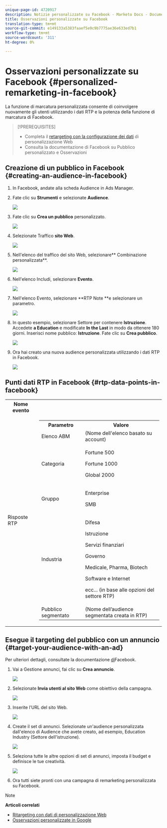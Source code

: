```yaml
---
unique-page-id: 4720917
description: Notizie personalizzate su Facebook - Marketo Docs - Documentazione prodotto
title: Osservazioni personalizzate su Facebook
translation-type: tm+mt
source-git-commit: e149133a5383faaef5e9c9b7775ae36e633ed7b1
workflow-type: tm+mt
source-wordcount: '311'
ht-degree: 0%

---
```



# Osservazioni personalizzate su Facebook {#personalized-remarketing-in-facebook}

La funzione di marcatura personalizzata consente di coinvolgere nuovamente gli utenti utilizzando i dati RTP e la potenza della funzione di marcatura di Facebook.

>[!PREREQUISITES]
>
>* Completa il [retargeting con la configurazione dei dati](retargeting-with-web-personalization-data.md) di personalizzazione Web
>* Consulta la documentazione di [](https://developers.facebook.com/docs/ads-for-websites/website-custom-audiences/getting-started#install-the-pixel) Facebook su [](https://developers.facebook.com/docs/ads-for-websites/website-custom-audiences/getting-started#install-the-pixel)Pubblico personalizzato e Osservazioni

>



## Creazione di un pubblico in Facebook {#creating-an-audience-in-facebook}

1. In Facebook, andate alla scheda [](https://www.facebook.com/ads/audience_manager) Audience in Ads Manager.
1. Fate clic su **Strumenti** e selezionate **Audience**.

   ![](assets/one-1.png)

1. Fate clic su **Crea un pubblico** personalizzato.

   ![](assets/two-1.png)

1. Selezionate Traffico **sito Web**.

   ![](assets/image2015-1-19-16-3a32-3a2.png)

1. Nell&#39;elenco del traffico del sito Web, selezionare** Combinazione personalizzata**.

   ![](assets/image2015-1-19-16-3a33-3a21.png)

1. Nell&#39;elenco Includi, selezionare **Evento**.

   ![](assets/image2015-1-19-16-3a34-3a9.png)

1. Nell&#39;elenco Evento, selezionare **RTP Note **e selezionare un parametro.

   ![](assets/image2015-1-19-16-3a52-3a29.png)

1. In questo esempio, selezionare Settore per contenere **Istruzione**. Accedete **a Education** e modificate **In the Last** in modo da ottenere 180 giorni. Inserisci nome pubblico: **Istruzione**. Fate clic su **Crea pubblico**.

   ![](assets/image2015-1-19-16-3a56-3a15.png)

1. Ora hai creato una nuova audience personalizzata utilizzando i dati RTP in Facebook.

   ![](assets/image2015-1-19-16-3a59-3a2.png)

## Punti dati RTP in Facebook {#rtp-data-points-in-facebook}

<table> 
 <tbody> 
  <tr> 
   <th>Nome evento</th> 
   <th> </th> 
  </tr> 
  <tr> 
   <td>Risposte RTP</td> 
   <td> 
    <div> 
     <table> 
      <tbody> 
       <tr> 
        <th>Parametro</th> 
        <th>Valore</th> 
       </tr> 
       <tr> 
        <td>Elenco ABM</td> 
        <td>(Nome dell'elenco basato su account)</td> 
       </tr> 
       <tr> 
        <td colspan="1">Categoria</td> 
        <td colspan="1"><p>Fortune 500</p><p>Fortune 1000</p><p>Global 2000</p></td> 
       </tr> 
       <tr> 
        <td colspan="1">Gruppo</td> 
        <td colspan="1"><p>Enterprise</p><p>SMB</p></td> 
       </tr> 
       <tr> 
        <td>Industria</td> 
        <td><p>Difesa</p><p>Istruzione</p><p>Servizi finanziari</p><p>Governo</p><p>Medicale, Pharma, Biotech</p><p>Software e Internet</p><p>ecc... (in base alle opzioni del settore RTP)</p></td> 
       </tr> 
       <tr> 
        <td colspan="1">Pubblico segmentato</td> 
        <td colspan="1">(Nome dell’audience segmentata creata in RTP)</td> 
       </tr> 
      </tbody> 
     </table> 
    </div></td> 
  </tr> 
 </tbody> 
</table>

## Esegue il targeting del pubblico con un annuncio {#target-your-audience-with-an-ad}

Per ulteriori dettagli, consultate la documentazione [di](https://developers.facebook.com/docs/ads-for-websites/website-custom-audiences/getting-started#target-your-audience)Facebook.

1. Vai a Gestione annunci, fai clic su **Crea annuncio**.

   ![](assets/image2015-1-19-17-3a10-3a19.png)

1. Selezionate **Invia utenti al sito Web** come obiettivo della campagna.

   ![](assets/image2015-1-19-17-3a11-3a20.png)

1. Inserite l’URL del sito Web.

   ![](assets/image2015-1-19-17-3a12-3a39.png)

1. Create il set di annunci. Selezionate un&#39;audience personalizzata dall&#39;elenco di Audience che avete creato, ad esempio, Education Industry (Settore dell&#39;istruzione).

   ![](assets/image2015-1-19-17-3a18-3a13.png)

1. Seleziona tutte le altre opzioni di set di annunci, imposta il budget e definisce le tue creatività.

   ![](assets/image2015-1-19-17-3a19-3a25.png)

1. Ora tutti siete pronti con una campagna di remarketing personalizzata su Facebook.

>[!NOTE]
>
>**Articoli correlati**
>
>* [Ritargeting con dati di personalizzazione Web](retargeting-with-web-personalization-data.md)
>* [Osservazioni personalizzate in Google](personalized-remarketing-in-google.md)

>



